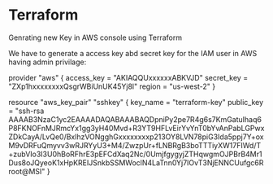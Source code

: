 # Terraform


Genrating new Key in AWS console using Terraform


We have to generate a access key abd secret key for the IAM user in AWS having admin privilage:

provider "aws" {
    access_key = "AKIAQQUxxxxxxABKVJD"
    secret_key = "ZXp1hxxxxxxxxQsgrWBiUnUK45Yj8l"
    region = "us-west-2"
}


resource "aws_key_pair" "sshkey" {
  key_name   = "terraform-key"
  public_key = "ssh-rsa AAAAB3NzaC1yc2EAAAADAQABAAABAQDpniPy2pe7R4g6s7KmGatuIhaq6P8FKNOFnMJRmcYx1gg3yH40Mvd+R3YT9HFLvEirYvYnT0bYvAnPabLGPwxZDkCayA/LvQe0/BxlhzVONgghGxxxxxxxxp213OY8LVN78piG3Ida5ppj7Y+oxM9vDRFuQmyvv3wRJRYyU3+M4/ZwzpUr+fLNBRgB3boTTTiyXW17FIWd/T+zubVIo3I3U0hBoRFhrE3pEFCdXaq2Nc/0UmjfgygyjZTHqwgmOJPBrB4Mr1Dus8oJQyeoK1xHpKREIJSnkbSSMWoclN4LaTnn0Yj7IOvT3NjENNCUufgc6R root@MSI"
}
